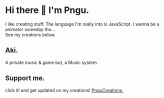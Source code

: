 # Hi there 👋 I'm Pngu.

I like creating stuff.
The language I'm really into is JavaScript.
I wanna be a animator someday tho...<br>
See my creations below. 

## Aki.
A private music & game bot, a Music system.


## Support me.
click it! and get updated on my creations!
[PnguCreations.](https://github.com/jkPngu)
